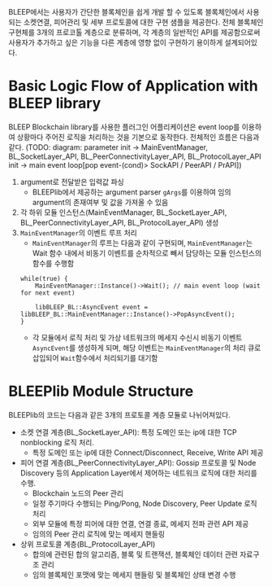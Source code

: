 BLEEP에서는 사용자가 간단한 블록체인을 쉽게 개발 할 수 있도록 블록체인에서 사용되는 소켓연결, 피어관리 및 세부 프로토콜에 대한 구현 샘플을 제공한다. 전체 블록체인 구현체를 3개의 프로코톨 계층으로 분류하며, 각 계층의 일반적인 API를 제공함으로써 사용자가 추가하고 싶은 기능을 다른 계층에 영향 없이 구현하기 용이하게 설계되어있다.

# Basic Logic Flow of Application with BLEEP library
BLEEP Blockchain library를 사용한 플러그인 어플리케이션은 event loop를 이용하여 상황마다 주어진 로직을 처리하는 것을 기본으로 동작한다.
전체적인 흐름은 다음과 같다.
(TODO: diagram: parameter init -> MainEventManager, BL_SocketLayer_API, BL_PeerConnectivityLayer_API, BL_ProtocolLayer_API init -> main event loop[pop event-(cond)> SockAPI / PeerAPI / PrAPI])
1. argument로 전달받은 입력값 파싱
    - BLEEPlib에서 제공하는 argument parser `gArgs`를 이용하여 임의 argument의 존재여부 및 값을 가져올 수 있음
2. 각 하위 모듈 인스턴스(MainEventManager, BL_SocketLayer_API, BL_PeerConnectivityLayer_API, BL_ProtocolLayer_API) 생성
3. `MainEventManager`의 이벤트 루프 처리
    - `MainEventManager`의 루프는 다음과 같이 구현되며, `MainEventManager`는 Wait 함수 내에서 비동기 이벤트를 순차적으로 빼서 담당하는 모듈 인스턴스의 함수를 수행함
    ```
    while(true) {
        MainEventManager::Instance()->Wait(); // main event loop (wait for next event)

        libBLEEP_BL::AsyncEvent event = libBLEEP_BL::MainEventManager::Instance()->PopAsyncEvent();
    }
    ```
    - 각 모듈에서 로직 처리 및 가상 네트워크의 메세지 수신시 비동기 이벤트 `AsyncEvent`를 생성하게 되며, 해당 이벤트는 `MainEventManager`의 처리 큐로 삽입되어 `Wait`함수에서 처리되기를 대기함
    

# BLEEPlib Module Structure
BLEEPlib의 코드는 다음과 같은 3개의 프로토콜 계층 모듈로 나뉘어져있다.
- 소켓 연결 계층(BL_SocketLayer_API): 특정 도메인 또는 ip에 대한 TCP nonblocking 로직 처리.
  -  특정 도메인 또는 ip에 대한 Connect/Disconnect, Receive, Write API 제공
- 피어 연결 계층(BL_PeerConnectivityLayer_API): Gossip 프로토콜 및 Node Discovery 등의 Application Layer에서 제어하는 네트워크 로직에 대한 처리를 수행.
  - Blockchain 노드의 Peer 관리
  - 일정 주기마다 수행되는 Ping/Pong, Node Discovery, Peer Update 로직 처리
  - 외부 모듈에 특정 피어에 대한 연결, 연결 종료, 메세지 전파 관련 API 제공
  - 임의의 Peer 관리 로직에 맞는 메세지 핸들링
- 상위 프로토콜 계층(BL_ProtocolLayer_API)
  - 합의에 관련된 합의 알고리즘, 블록 및 트랜잭션, 블록체인 데이터 관련 자료구조 관리
  - 임의 블록체인 포맷에 맞는 메세지 핸들링 및 블록체인 상태 변경 수행
